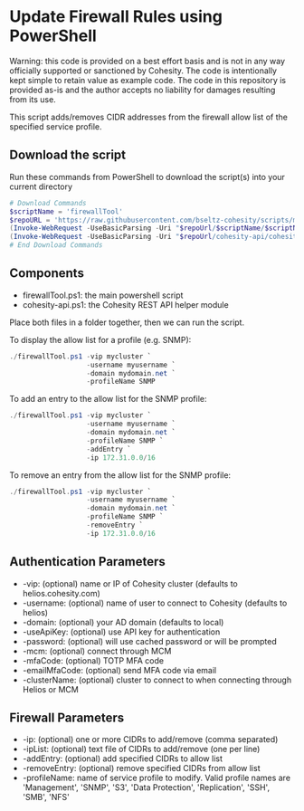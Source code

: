 # Update Firewall Rules using PowerShell

Warning: this code is provided on a best effort basis and is not in any way officially supported or sanctioned by Cohesity. The code is intentionally kept simple to retain value as example code. The code in this repository is provided as-is and the author accepts no liability for damages resulting from its use.

This script adds/removes CIDR addresses from the firewall allow list of the specified service profile.

## Download the script

Run these commands from PowerShell to download the script(s) into your current directory

```powershell
# Download Commands
$scriptName = 'firewallTool'
$repoURL = 'https://raw.githubusercontent.com/bseltz-cohesity/scripts/master/powershell'
(Invoke-WebRequest -UseBasicParsing -Uri "$repoUrl/$scriptName/$scriptName.ps1").content | Out-File "$scriptName.ps1"; (Get-Content "$scriptName.ps1") | Set-Content "$scriptName.ps1"
(Invoke-WebRequest -UseBasicParsing -Uri "$repoUrl/cohesity-api/cohesity-api.ps1").content | Out-File cohesity-api.ps1; (Get-Content cohesity-api.ps1) | Set-Content cohesity-api.ps1
# End Download Commands
```

## Components

* firewallTool.ps1: the main powershell script
* cohesity-api.ps1: the Cohesity REST API helper module

Place both files in a folder together, then we can run the script.

To display the allow list for a profile (e.g. SNMP):

```powershell
./firewallTool.ps1 -vip mycluster `
                   -username myusername `
                   -domain mydomain.net `
                   -profileName SNMP
```

To add an entry to the allow list for the SNMP profile:

```powershell
./firewallTool.ps1 -vip mycluster `
                   -username myusername `
                   -domain mydomain.net `
                   -profileName SNMP `
                   -addEntry `
                   -ip 172.31.0.0/16
```

To remove an entry from the allow list for the SNMP profile:

```powershell
./firewallTool.ps1 -vip mycluster `
                   -username myusername `
                   -domain mydomain.net `
                   -profileName SNMP `
                   -removeEntry `
                   -ip 172.31.0.0/16
```

## Authentication Parameters

* -vip: (optional) name or IP of Cohesity cluster (defaults to helios.cohesity.com)
* -username: (optional) name of user to connect to Cohesity (defaults to helios)
* -domain: (optional) your AD domain (defaults to local)
* -useApiKey: (optional) use API key for authentication
* -password: (optional) will use cached password or will be prompted
* -mcm: (optional) connect through MCM
* -mfaCode: (optional) TOTP MFA code
* -emailMfaCode: (optional) send MFA code via email
* -clusterName: (optional) cluster to connect to when connecting through Helios or MCM

## Firewall Parameters

* -ip: (optional) one or more CIDRs to add/remove (comma separated)
* -ipList: (optional) text file of CIDRs to add/remove (one per line)
* -addEntry: (optional) add specified CIDRs to allow list
* -removeEntry: (optional) remove specified CIDRs from allow list
* -profileName: name of service profile to modify. Valid profile names are 'Management', 'SNMP', 'S3', 'Data Protection', 'Replication', 'SSH', 'SMB', 'NFS'
